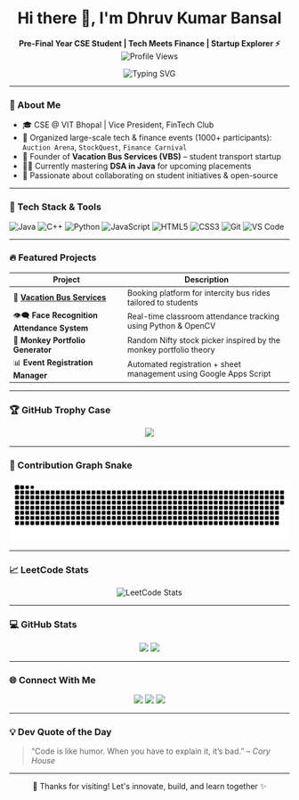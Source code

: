 <h1 align="center">Hi there 👋, I'm Dhruv Kumar Bansal</h1>
<p align="center">
  <b>Pre-Final Year CSE Student | Tech Meets Finance | Startup Explorer ⚡</b><br>
  <img src="https://komarev.com/ghpvc/?username=dhruvkbansal&color=blue" alt="Profile Views"/>
</p>

<p align="center">
  <img src="https://readme-typing-svg.herokuapp.com?font=Fira+Code&size=22&pause=1000&center=true&vCenter=true&width=500&lines=Startup+Builder+%F0%9F%9A%80;Finance+%2B+Tech+Blend+%F0%9F%92%B8;Learning+DSA+in+Java+%F0%9F%A7%A0;Writing+Clean%2C+Scalable+Code+%F0%9F%93%9B" alt="Typing SVG" />
</p>

---

### 🚀 About Me

- 🎓 CSE @ VIT Bhopal | Vice President, FinTech Club  
- 📢 Organized large-scale tech & finance events (1000+ participants):  
  `Auction Arena`, `StockQuest`, `Finance Carnival`  
- 🚌 Founder of **Vacation Bus Services (VBS)** – student transport startup  
- 👨‍💻 Currently mastering **DSA in Java** for upcoming placements  
- 🤝 Passionate about collaborating on student initiatives & open-source

---

### 🧰 Tech Stack & Tools

![Java](https://img.shields.io/badge/-Java-007396?style=for-the-badge&logo=java&logoColor=white)
![C++](https://img.shields.io/badge/-C++-00599C?style=for-the-badge&logo=c%2B%2B)
![Python](https://img.shields.io/badge/-Python-FFD43B?style=for-the-badge&logo=python&logoColor=black)
![JavaScript](https://img.shields.io/badge/-JavaScript-F7DF1E?style=for-the-badge&logo=javascript&logoColor=black)
![HTML5](https://img.shields.io/badge/-HTML5-E34F26?style=for-the-badge&logo=html5)
![CSS3](https://img.shields.io/badge/-CSS3-1572B6?style=for-the-badge&logo=css3)
![Git](https://img.shields.io/badge/-Git-F05032?style=for-the-badge&logo=git)
![VS Code](https://img.shields.io/badge/-VS%20Code-007ACC?style=for-the-badge&logo=visual-studio-code)

---

### 🔥 Featured Projects

| Project | Description |
|--------|-------------|
| 🚌 [**Vacation Bus Services**](#) | Booking platform for intercity bus rides tailored to students |
| 👁️‍🗨️ **Face Recognition Attendance System** | Real-time classroom attendance tracking using Python & OpenCV |
| 🐒 **Monkey Portfolio Generator** | Random Nifty stock picker inspired by the monkey portfolio theory |
| 📊 **Event Registration Manager** | Automated registration + sheet management using Google Apps Script |

---

### 🏆 GitHub Trophy Case

<p align="center">
  <img src="https://github-profile-trophy.vercel.app/?username=dhruvkbansal&theme=algolia&no-bg=true&no-frame=true" />
</p>

---

### 🐍 Contribution Graph Snake

<p align="center">
  <picture>
    <source media="(prefers-color-scheme: dark)" srcset="https://raw.githubusercontent.com/dhruvkbansal/dhruvkbansal/output/github-contribution-grid-snake-dark.svg" />
    <source media="(prefers-color-scheme: light)" srcset="https://raw.githubusercontent.com/dhruvkbansal/dhruvkbansal/output/github-contribution-grid-snake.svg" />
    <img alt="github contribution grid snake animation" src="https://raw.githubusercontent.com/dhruvkbansal/dhruvkbansal/output/github-contribution-grid-snake.svg" />
  </picture>
</p>

---

### 📈 LeetCode Stats

<p align="center">
  <img src="https://leetcard.jacoblin.cool/DhruvKumarBansal?theme=dark&font=Inter&ext=heatmap" alt="LeetCode Stats">
</p>

---

### 💻 GitHub Stats

<p align="center">
  <img src="https://github-readme-stats.vercel.app/api?username=dhruvkbansal&show_icons=true&theme=tokyonight" height="180" />
  <img src="https://github-readme-stats.vercel.app/api/top-langs/?username=dhruvkbansal&layout=compact&theme=tokyonight" height="180" />
</p>

---

### 🌐 Connect With Me

<p align="center">
  <a href="https://www.linkedin.com/in/dhruv-kumar-bansal"><img src="https://img.shields.io/badge/-LinkedIn-0A66C2?style=for-the-badge&logo=linkedin&logoColor=white"/></a>
  <a href="mailto:dhruvkb1@gmail.com"><img src="https://img.shields.io/badge/-Gmail-D14836?style=for-the-badge&logo=gmail&logoColor=white"/></a>
  <a href="https://instagram.com/dhruvkumarbansal"><img src="https://img.shields.io/badge/-Instagram-E4405F?style=for-the-badge&logo=instagram&logoColor=white"/></a>
</p>

---

### 💡 Dev Quote of the Day

> “Code is like humor. When you have to explain it, it’s bad.” – *Cory House*

---

<p align="center">
  🚀 Thanks for visiting! Let's innovate, build, and learn together ✨
</p>
